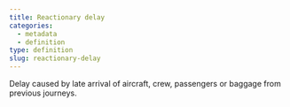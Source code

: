 ```yaml
---
title: Reactionary delay
categories:
  - metadata
  - definition
type: definition
slug: reactionary-delay
---
```


Delay caused by late arrival of aircraft, crew, passengers or baggage from previous journeys.
